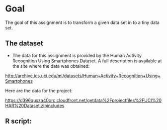 # Goal
The goal of this assignment is to transform a given data set in to a tiny data set.

## The dataset
- The data for this assignment is provided by the Human Activity Recognition Using Smartphones Dataset. A full description is available at the site where the data was obtained:

http://archive.ics.uci.edu/ml/datasets/Human+Activity+Recognition+Using+Smartphones
 

Here are the data for the project:

 
https://d396qusza40orc.cloudfront.net/getdata%2Fprojectfiles%2FUCI%20HAR%20Dataset.zipincludes 

## R script:

